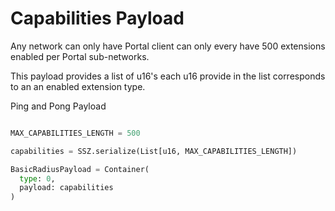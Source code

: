 # Capabilities Payload

Any network can only have Portal client can only every have 500 extensions enabled per Portal sub-networks.

This payload provides a list of u16's each u16 provide in the list corresponds to an an enabled extension type.

Ping and Pong Payload
```python

MAX_CAPABILITIES_LENGTH = 500

capabilities = SSZ.serialize(List[u16, MAX_CAPABILITIES_LENGTH])

BasicRadiusPayload = Container(
  type: 0,
  payload: capabilities
)
```

